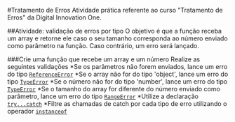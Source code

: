 #Tratamento de Erros
Atividade prática referente ao curso "Tratamento de Erros" da Digital Innovation One.

##Atividade: validação de erros por tipo
O objetivo é que a função receba um array e retorne ele caso o seu tamanho corresponda ao número enviado como parâmetro na função. Caso contrário, um erro será lançado.

###Crie uma função que recebe um array e um número
Realize as seguintes validações
*Se os parâmetros não forem enviados, lance um erro do tipo [`ReferenceError`](#code)
*Se o array não for do tipo 'object', lance um erro do tipo [`TypeError`](#code)
*Se o número não for do tipo 'number', lance um erro do tipo [`TypeError`](#code)
*Se o tamanho do array for diferente do número enviado como parâmetro, lance um erro do tipo [`RangeError`](#code)
*Utilize a declaração [`try...catch`](#code)
*Filtre as chamadas de catch por cada tipo de erro utilizando o operador [`instanceof`](#code)